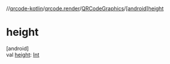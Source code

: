 //[qrcode-kotlin](../../../index.md)/[qrcode.render](../index.md)/[QRCodeGraphics](index.md)/[[android]height]([android]height.md)

# height

[android]\
val [height]([android]height.md): [Int](https://kotlinlang.org/api/latest/jvm/stdlib/kotlin/-int/index.html)
